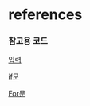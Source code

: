# references
### 참고용 코드

[입력](https://github.com/slotus0130/references/blob/main/input.md)

[if문](https://github.com/slotus0130/references/blob/main/if.md)

[For문](https://github.com/slotus0130/references/blob/main/forloop.py)

